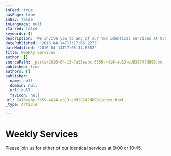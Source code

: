 ```yaml
---
inFeed: true
hasPage: true
inNav: false
inLanguage: null
starred: false
keywords: []
description: 'We invite you to any of our two identical services at 9:00 a.m or 10:45 a.m. each Sunday morning.'
datePublished: '2016-04-14T17:17:06.227Z'
dateModified: '2016-04-14T17:05:34.635Z'
title: Weekly Services
author: []
sourcePath: _posts/2016-04-13-7a13eabc-3359-4414-ab13-ed929747d890.md
published: true
authors: []
publisher:
  name: null
  domain: null
  url: null
  favicon: null
url: 7a13eabc-3359-4414-ab13-ed929747d890/index.html
_type: Article

---
```

### 

# Weekly Services

Please join us for either of our identical services at 9:00 or 10:45\.